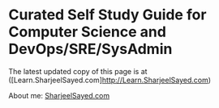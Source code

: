 # Curated Self Study Guide for Computer Science and DevOps/SRE/SysAdmin

  The latest updated copy of this page is at ([Learn.SharjeelSayed.com]http://Learn.SharjeelSayed.com)
  
  About me: [SharjeelSayed.com](http://SharjeelSayed.com)
